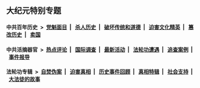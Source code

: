 ## 大纪元特别专题

#### 中共百年历史 &nbsp;>&nbsp; [党魁面目](indexes/nf1176107/README.md?10170430) &nbsp;| &nbsp; [杀人历史](indexes/nf1176106/README.md?10170430) &nbsp;| &nbsp; [破坏传统和道德](indexes/nf1176106/README.md?10170430) &nbsp;| &nbsp; [迫害文化精英](indexes/nf1176111/README.md?10170430) &nbsp;| &nbsp; [篡改历史](indexes/nf1176115/README.md?10170430) &nbsp;| &nbsp; [卖国](indexes/nf1176117/README.md?10170430) 

#### 中共活摘器官 &nbsp;>&nbsp; [热点评论](indexes/nf5879/README.md?10170430) &nbsp;| &nbsp; [国际调查](indexes/nf5947/README.md?10170430) &nbsp;| &nbsp; [最新活动](indexes/nf5883/README.md?10170430) &nbsp;| &nbsp; [法轮功遭遇](indexes/nf5881/README.md?10170430) &nbsp;| &nbsp; [追查案例](indexes/nf5880/README.md?10170430) &nbsp;| &nbsp; [事件报导](indexes/nf5877/README.md?10170430) 

#### 法轮功专辑 &nbsp;>&nbsp; [自焚伪案](indexes/nf5562/README.md?10170430) &nbsp;| &nbsp; [迫害真相](indexes/nf4379/README.md?10170430) &nbsp;| &nbsp; [历史事件回顾](indexes/nf5793/README.md?10170430) &nbsp;| &nbsp; [真相特辑](indexes/nf4389/README.md?10170430) &nbsp;| &nbsp; [社会支持](indexes/nf4386/README.md?10170430) &nbsp;| &nbsp; [大法徒的故事](indexes/nf1147481/README.md?10170430) 
